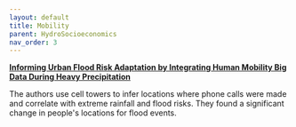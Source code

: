 ```yaml
---
layout: default
title: Mobility
parent: HydroSocioeconomics
nav_order: 3
---
```


__[Informing Urban Flood Risk Adaptation by Integrating Human Mobility Big Data During Heavy Precipitation](https://pubs.acs.org/doi/epdf/10.1021/acs.est.3c03145)__

The authors use cell towers to infer locations where phone calls were made and correlate with extreme rainfall and flood risks. They found a significant change in people's locations for flood events.

